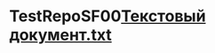 # TestRepoSF00[Текстовый документ.txt](https://github.com/DianaGardeeva/TestRepoSF00/files/9358312/default.txt)
